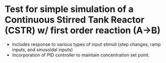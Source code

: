 # Test for simple simulation of a Continuous Stirred Tank Reactor (CSTR) w/ first order reaction (A→B)
- Includes response to various types of input stimuli (step changes, ramp inputs, and sinusoidal inputs)
- Incorporation of PID controller to maintain concentration set point.
